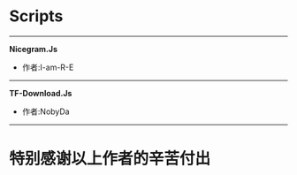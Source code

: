 # Scripts
-------
**Nicegram.Js**

- 作者:I-am-R-E
-------
**TF-Download.Js**

- 作者:NobyDa
-------
# 特别感谢以上作者的辛苦付出
